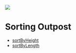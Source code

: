 <a href="https://www.instagram.com/9_Tay"><img src="https://img.shields.io/badge/instagram-%23E4415F?style=flat&logo=instagram&logoColor=white"/></a>

# Sorting Outpost

* [sortByHeight](sortByHeight)
* [sortByLength](sortByLength)